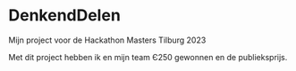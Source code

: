 # DenkendDelen
Mijn project voor de Hackathon Masters Tilburg 2023

Met dit project hebben ik en mijn team Є250 gewonnen en de publieksprijs.
